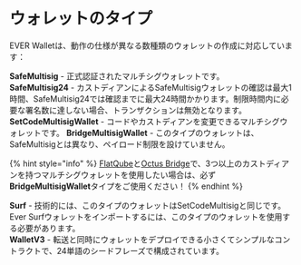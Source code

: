 # ウォレットのタイプ

EVER Walletは、動作の仕様が異なる数種類のウォレットの作成に対応しています：

**SafeMultisig** - 正式認証されたマルチシグウォレットです。\
**SafeMultisig24** - カストディアンによるSafeMultisigウォレットの確認は最大1時間、SafeMultisig24では確認までに最大24時間かかります。制限時間内に必要な署名数に達しない場合、トランザクションは無効となります。\
**SetCodeMultisigWallet** - コードやカストディアンを変更できるマルチシグウォレットです。 **BridgeMultisigWallet** - このタイプのウォレットは、SafeMultisigとは異なり、ペイロード制限を設けていません。

{% hint style="info" %}
[FlatQube](broken-reference/)と[Octus Bridge](https://docs.octusbridge.io/)で、3つ以上のカストディアンを持つマルチシグウォレットを使用したい場合は、必ず**BridgeMultisigWallet**タイプをご使用ください！
{% endhint %}

**Surf** - 技術的には、このタイプのウォレットはSetCodeMultisigと同じです。Ever Surfウォレットをインポートするには、このタイプのウォレットを使用する必要があります。\
**WalletV3** - 転送と同時にウォレットをデプロイできる小さくてシンプルなコントラクトで、24単語のシードフレーズで構成されています。

